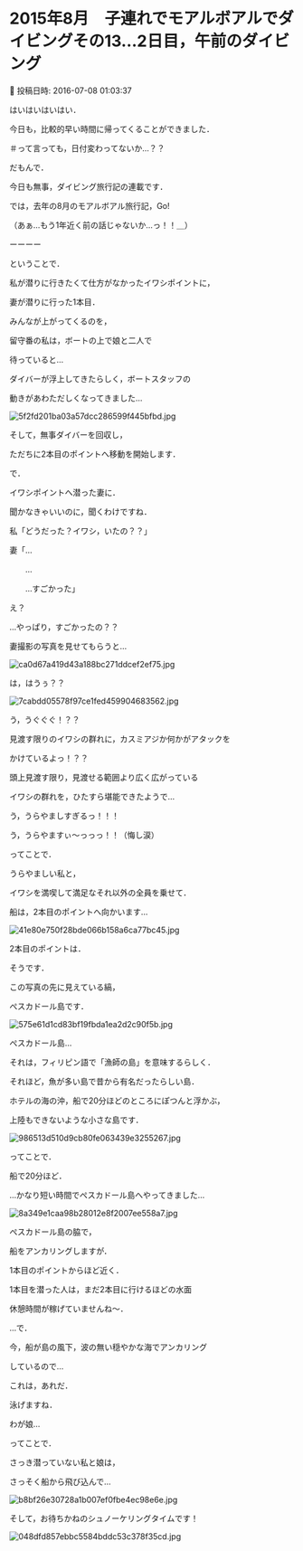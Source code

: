 # 2015年8月　子連れでモアルボアルでダイビングその13…2日目，午前のダイビング

📅 投稿日時: 2016-07-08 01:03:37

はいはいはいはい．





今日も，比較的早い時間に帰ってくることができました．


＃って言っても，日付変わってないか…？？





だもんで．


今日も無事，ダイビング旅行記の連載です．





では，去年の8月のモアルボアル旅行記，Go!





（あぁ…もう1年近く前の話じゃないか…っ！！＿）


ーーーー





ということで．


私が潜りに行きたくて仕方がなかったイワシポイントに，


妻が潜りに行った1本目．





みんなが上がってくるのを，


留守番の私は，ボートの上で娘と二人で


待っていると…





ダイバーが浮上してきたらしく，ボートスタッフの


動きがあわただしくなってきました…




![5f2fd201ba03a57dcc286599f445bfbd.jpg](images/5f2fd201ba03a57dcc286599f445bfbd.jpg)




そして，無事ダイバーを回収し，


ただちに2本目のポイントへ移動を開始します．





で．


イワシポイントへ潜った妻に．


聞かなきゃいいのに，聞くわけですね．





私「どうだった？イワシ，いたの？？」





妻「…


　　…


　　…すごかった」





え？


…やっぱり，すごかったの？？





妻撮影の写真を見せてもらうと…




![ca0d67a419d43a188bc271ddcef2ef75.jpg](images/ca0d67a419d43a188bc271ddcef2ef75.jpg)




は，はうぅ？？




![7cabdd05578f97ce1fed459904683562.jpg](images/7cabdd05578f97ce1fed459904683562.jpg)




う，うぐぐぐ！？？


見渡す限りのイワシの群れに，カスミアジか何かがアタックを


かけているよっ！？？





頭上見渡す限り，見渡せる範囲より広く広がっている


イワシの群れを，ひたすら堪能できたようで…


う，うらやましすぎるっ！！！


う，うらやますぃ～っっっ！！（悔し涙）





ってことで．


うらやましい私と，


イワシを満喫して満足なそれ以外の全員を乗せて．


船は，2本目のポイントへ向かいます…




![41e80e750f28bde066b158a6ca77bc45.jpg](images/41e80e750f28bde066b158a6ca77bc45.jpg)







2本目のポイントは．


そうです．


この写真の先に見えている縞，


ぺスカドール島です．




![575e61d1cd83bf19fbda1ea2d2c90f5b.jpg](images/575e61d1cd83bf19fbda1ea2d2c90f5b.jpg)




ぺスカドール島…


それは，フィリピン語で「漁師の島」を意味するらしく．


それほど，魚が多い島で昔から有名だったらしい島．





ホテルの海の沖，船で20分ほどのところにぽつんと浮かぶ，


上陸もできないような小さな島です．




![986513d510d9cb80fe063439e3255267.jpg](images/986513d510d9cb80fe063439e3255267.jpg)




ってことで．


船で20分ほど．


…かなり短い時間でぺスカドール島へやってきました…




![8a349e1caa98b28012e8f2007ee558a7.jpg](images/8a349e1caa98b28012e8f2007ee558a7.jpg)




ぺスカドール島の脇で，


船をアンカリングしますが．





1本目のポイントからほど近く．


1本目を潜った人は，まだ2本目に行けるほどの水面


休憩時間が稼げていませんね～．





…で．


今，船が島の風下，波の無い穏やかな海でアンカリング


しているので…


これは，あれだ．


泳げますね．


わが娘…





ってことで．


さっき潜っていない私と娘は，


さっそく船から飛び込んで…




![b8bf26e30728a1b007ef0fbe4ec98e6e.jpg](images/b8bf26e30728a1b007ef0fbe4ec98e6e.jpg)







そして，お待ちかねのシュノーケリングタイムです！




![048dfd857ebbc5584bddc53c378f35cd.jpg](images/048dfd857ebbc5584bddc53c378f35cd.jpg)

